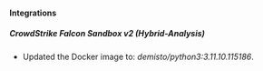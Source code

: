 
#### Integrations

##### CrowdStrike Falcon Sandbox v2 (Hybrid-Analysis)
- Updated the Docker image to: *demisto/python3:3.11.10.115186*.



